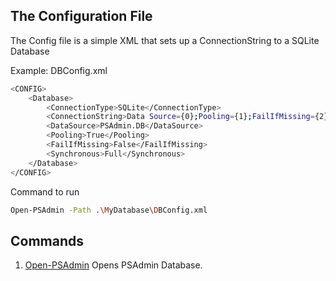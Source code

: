 

## The Configuration File

The Config file is a simple XML that sets up a ConnectionString to a SQLite Database

Example:
DBConfig.xml
```sh
<CONFIG>
    <Database>
        <ConnectionType>SQLite</ConnectionType>
        <ConnectionString>Data Source={0};Pooling={1};FailIfMissing={2};Synchronous={3};</ConnectionString>
        <DataSource>PSAdmin.DB</DataSource>
        <Pooling>True</Pooling>
        <FailIfMissing>False</FailIfMissing>
        <Synchronous>Full</Synchronous>
    </Database>
</CONFIG>
```
Command to run
```sh
Open-PSAdmin -Path .\MyDatabase\DBConfig.xml
```

## Commands
1. [Open-PSAdmin][OpenPSAdmin] Opens PSAdmin Database.

[OpenPSAdmin]: https://github.com/romero126/PSAdmin/blob/master/Docs/Commands/PSAdmin/Open-PSAdmin.md
